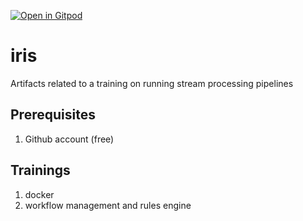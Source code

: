 [![Open in Gitpod](https://gitpod.io/button/open-in-gitpod.svg)](https://gitpod.io/#https://github.com/datamindedbe/iris/tree/workflows_training)

# iris

Artifacts related to a training on running stream processing pipelines

## Prerequisites

1. Github account (free)

## Trainings

1. docker
2. workflow management and rules engine
